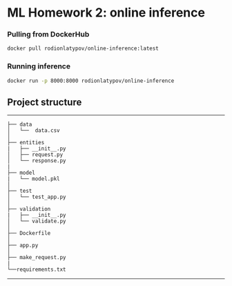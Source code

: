 # ML Homework 2: online inference

### Pulling from DockerHub
```bash
docker pull rodionlatypov/online-inference:latest
```
### Running inference
```bash
docker run -p 8000:8000 rodionlatypov/online-inference
```
## Project structure
------------

    ├── data
    │   └──  data.csv     
    │   
    ├── entities                   
    |   ├── __init__.py
    │   ├── request.py
    │   └── response.py
    |
    ├── model                      
    |   └── model.pkl      
    │
    ├── test                    
    │   └── test_app.py             
    │                                     
    ├── validation                 
    |   ├── __init__.py
    │   └── validate.py
    │ 
    ├── Dockerfile
    │
    ├── app.py 
    │
    ├── make_request.py 
    |
    └──requirements.txt
    
------------
